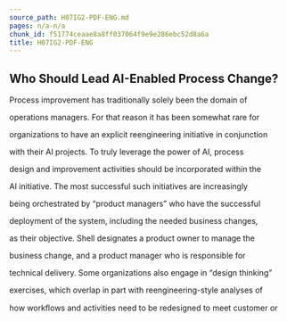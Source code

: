 ```yaml
---
source_path: H07IG2-PDF-ENG.md
pages: n/a-n/a
chunk_id: f51774ceaae8a8ff037064f9e9e286ebc52d8a6a
title: H07IG2-PDF-ENG
---
```

## Who Should Lead AI-Enabled Process Change?

Process improvement has traditionally solely been the domain of

operations managers. For that reason it has been somewhat rare for

organizations to have an explicit reengineering initiative in conjunction

with their AI projects. To truly leverage the power of AI, process

design and improvement activities should be incorporated within the

AI initiative. The most successful such initiatives are increasingly

being orchestrated by “product managers” who have the successful

deployment of the system, including the needed business changes,

as their objective. Shell designates a product owner to manage the

business change, and a product manager who is responsible for

technical delivery. Some organizations also engage in “design thinking”

exercises, which overlap in part with reengineering-style analyses of

how workﬂows and activities need to be redesigned to meet customer or
